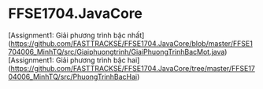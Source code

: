 # FFSE1704.JavaCore
[Assignment1: Giải phương trình bậc nhất] (https://github.com/FASTTRACKSE/FFSE1704.JavaCore/blob/master/FFSE1704006_MinhTQ/src/Giaiphuongtrinh/GiaiPhuongTrinhBacMot.java)
[Assignment1: Giải phương trình bậc hai]              (https://github.com/FASTTRACKSE/FFSE1704.JavaCore/tree/master/FFSE1704006_MinhTQ/src/PhuongTrinhBacHai) 
               
